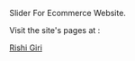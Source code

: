 Slider For Ecommerce Website.

Visit the site's pages at : 

<a href="http://rishi.juz4fun.com/gmart"> Rishi Giri </a>
